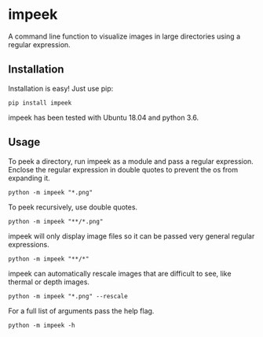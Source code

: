 # impeek

A command line function to visualize images in large directories using a regular expression.

## Installation 

Installation is easy! Just use pip: 

```
pip install impeek
```

impeek has been tested with Ubuntu 18.04 and python 3.6. 

## Usage

To peek a directory, run impeek as a module and pass a regular expression. Enclose the regular expression in double quotes to prevent the os from expanding it.

```
python -m impeek "*.png"
```

To peek recursively, use double quotes.

```
python -m impeek "**/*.png"
```

impeek will only display image files so it can be passed very general regular expressions.

```
python -m impeek "**/*"
```

impeek can automatically rescale images that are difficult to see, like thermal or depth images.

```
python -m impeek "*.png" --rescale 
```

For a full list of arguments pass the help flag.

```
python -m impeek -h
```

